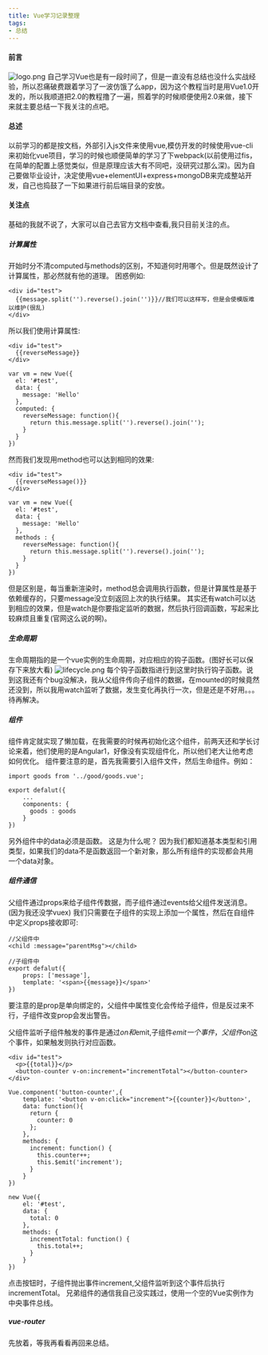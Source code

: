 ```yaml
---
title: Vue学习记录整理
tags:
- 总结
---
```


#### 前言
![logo.png](/images/20170327/logo.png)
自己学习Vue也是有一段时间了，但是一直没有总结也没什么实战经验，所以忍痛破费跟着学习了一波仿饿了么app，因为这个教程当时是用Vue1.0开发的，所以我顺道把2.0的教程撸了一遍，照着学的时候顺便使用2.0来做，接下来就主要总结一下我关注的点吧。

<!-- more -->
#### 总述
以前学习的都是按文档，外部引入js文件来使用vue,模仿开发的时候使用vue-cli来初始化vue项目，学习的时候也顺便简单的学习了下webpack(以前使用过fis，在简单的配置上感觉类似，但是原理应该大有不同吧，没研究过那么深)。因为自己要做毕业设计，决定使用vue+elementUI+express+mongoDB来完成整站开发，自己也捣鼓了一下如果进行前后端目录的安放。

#### 关注点
基础的我就不说了，大家可以自己去官方文档中查看,我只目前关注的点。

##### 计算属性
开始时分不清computed与methods的区别，不知道何时用哪个。但是既然设计了计算属性，那必然就有他的道理。
困惑例如:
```
<div id="test">
  {{message.split('').reverse().join('')}}//我们可以这样写，但是会使模版难以维护(很乱)
</div>
```
所以我们使用计算属性:
```
<div id="test">
  {{reverseMessage}}
</div>

var vm = new Vue({
  el: '#test',
  data: {
    message: 'Hello'
  },
  computed: {
    reverseMessage: function(){
      return this.message.split('').reverse().join('');
    }
  }
})
```
然而我们发现用method也可以达到相同的效果:
```
<div id="test">
  {{reverseMessage()}}
</div>

var vm = new Vue({
  el: '#test',
  data: {
    message: 'Hello'
  },
  methods : {
    reverseMessage: function(){
      return this.message.split('').reverse().join('');
    }
  }
})
```
但是区别是，每当重新渲染时，method总会调用执行函数，但是计算属性是基于依赖缓存的，只要message没立刻返回上次的执行结果。
其实还有watch可以达到相应的效果，但是watch是你要指定监听的数据，然后执行回调函数，写起来比较麻烦且重复(官网这么说的啊)。

##### 生命周期
生命周期指的是一个vue实例的生命周期，对应相应的钩子函数。(图好长可以保存下来放大看)
![lifecycle.png](/images/20170327/lifecycle.png)
每个钩子函数指进行到这里时执行钩子函数。说到这我还有个bug没解决，我从父组件传向子组件的数据，在mounted的时候竟然还没到，所以我用watch监听了数据，发生变化再执行一次，但是还是不好用。。。待再解决。

##### 组件
组件肯定就实现了懒加载，在我需要的时候再初始化这个组件，前两天还和学长讨论来着，他们使用的是Angular1，好像没有实现组件化，所以他们老大让他考虑如何优化。
组件要注意的是，首先我需要引入组件文件，然后生命组件。例如：
```
import goods from '../good/goods.vue';

export defalut({
    ...
    components: {
      goods : goods
    }
})
```
另外组件中的data必须是函数。 这是为什么呢？ 因为我们都知道基本类型和引用类型，如果我们的data不是函数返回一个新对象，那么所有组件的实现都会共用一个data对象。

##### 组件通信
父组件通过props来给子组件传数据，而子组件通过events给父组件发送消息。(因为我还没学vuex)
我们只需要在子组件的实现上添加一个属性，然后在自组件中定义props接收即可:
```
//父组件中
<child :message="parentMsg"></child>

//子组件中
export defalut({
    props: ['message'],
    template: '<span>{{message}}</span>'
})
```
要注意的是prop是单向绑定的，父组件中属性变化会传给子组件，但是反过来不行，子组件改变prop会发出警告。

父组件监听子组件触发的事件是通过$on和$emit,子组件$emit一个事件，父组件$on这个事件，如果触发则执行对应函数。
```
<div id="test">
  <p>{{total}}</p>
  <button-counter v-on:increment="incrementTotal"></button-counter>
</div>

Vue.component('button-counter',{
    template: '<button v-on:click="increment">{{counter}}</button>',
    data: function(){
      return {
        counter: 0
      };
    },
    methods: {
      increment: function() {
        this.counter++;
        this.$emit('increment');
      }
    }
})

new Vue({
    el: '#test',
    data: {
      total: 0
    },
    methods: {
      incrementTotal: function() {
        this.total++;
      }
    }
})
```
点击按钮时，子组件抛出事件increment,父组件监听到这个事件后执行incrementTotal。
兄弟组件的通信我自己没实践过，使用一个空的Vue实例作为中央事件总线。

##### vue-router
先放着，等我再看看再回来总结。
